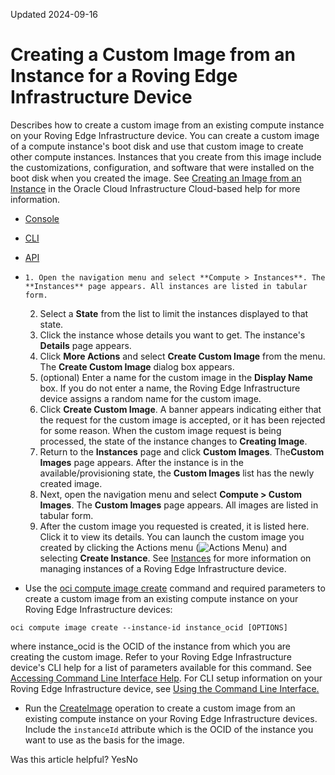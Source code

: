 Updated 2024-09-16
# Creating a Custom Image from an Instance for a Roving Edge Infrastructure Device
Describes how to create a custom image from an existing compute instance on your Roving Edge Infrastructure device.
You can create a custom image of a compute instance's boot disk and use that custom image to create other compute instances. Instances that you create from this image include the customizations, configuration, and software that were installed on the boot disk when you created the image. See [Creating an Image from an Instance](https://docs.oracle.com/iaas/compute-cloud-at-customer/topics/images/creating-an-image-from-an-instance.htm) in the Oracle Cloud Infrastructure Cloud-based help for more information.
  * [Console](https://docs.oracle.com/en-us/iaas/Content/Rover/Compute/Image/clone_instance.htm)
  * [CLI](https://docs.oracle.com/en-us/iaas/Content/Rover/Compute/Image/clone_instance.htm)
  * [API](https://docs.oracle.com/en-us/iaas/Content/Rover/Compute/Image/clone_instance.htm)


  *     1. Open the navigation menu and select **Compute > Instances**. The **Instances** page appears. All instances are listed in tabular form.
    2. Select a **State** from the list to limit the instances displayed to that state.
    3. Click the instance whose details you want to get. The instance's **Details** page appears.
    4. Click **More Actions** and select **Create Custom Image** from the menu. The **Create Custom Image** dialog box appears.
    5. (optional) Enter a name for the custom image in the **Display Name** box. If you do not enter a name, the Roving Edge Infrastructure device assigns a random name for the custom image.
    6. Click **Create Custom Image**. A banner appears indicating either that the request for the custom image is accepted, or it has been rejected for some reason. When the custom image request is being processed, the state of the instance changes to **Creating Image**. 
    7. Return to the **Instances** page and click **Custom Images**. The**Custom Images** page appears. After the instance is in the available/provisioning state, the **Custom Images** list has the newly created image.
    8. Next, open the navigation menu and select **Compute > Custom Images**. The **Custom Images** page appears. All images are listed in tabular form.
    9. After the custom image you requested is created, it is listed here. Click it to view its details.
You can launch the custom image you created by clicking the Actions menu (![Actions Menu](https://docs.oracle.com/en-us/iaas/Content/libs-rover/libraries/global-images/actions-menu.png)) and selecting **Create Instance**. See [Instances](https://docs.oracle.com/en-us/iaas/Content/Rover/Compute/Instance/instance_management.htm#ComputeInstanceManagement "Describes how to perform compute instance management tasks, including creating, updating, and deleting instances, on your Roving Edge Infrastructure devices.") for more information on managing instances of a Roving Edge Infrastructure device.
  * Use the [oci compute image create](https://docs.oracle.com/iaas/tools/oci-cli/latest/oci_cli_docs/cmdref/compute/image/create.html) command and required parameters to create a custom image from an existing compute instance on your Roving Edge Infrastructure devices:
```
oci compute image create --instance-id instance_ocid [OPTIONS]
```

where instance_ocid is the OCID of the instance from which you are creating the custom image.
Refer to your Roving Edge Infrastructure device's CLI help for a list of parameters available for this command. See [Accessing Command Line Interface Help](https://docs.oracle.com/en-us/iaas/Content/Rover/Access/cli_install.htm#CLIAccessHelp).
For CLI setup information on your Roving Edge Infrastructure device, see [Using the Command Line Interface.](https://docs.oracle.com/en-us/iaas/Content/Rover/Access/cli_install.htm#CLI "Describes how to use the Command Line Interface to access a a Roving Edge Infrastructure device.")
  * Run the [CreateImage](https://docs.oracle.com/iaas/api/#/en/iaas/latest/Image/CreateImage) operation to create a custom image from an existing compute instance on your Roving Edge Infrastructure devices. Include the `instanceId` attribute which is the OCID of the instance you want to use as the basis for the image.


Was this article helpful?
YesNo

